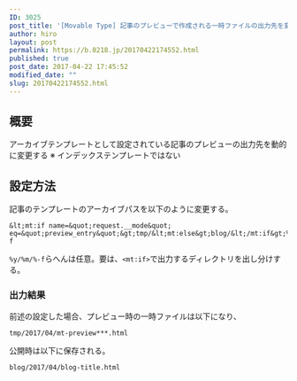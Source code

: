 ```yaml
---
ID: 3025
post_title: '[Movable Type] 記事のプレビューで作成される一時ファイルの出力先を変更する方法'
author: hiro
layout: post
permalink: https://b.0218.jp/20170422174552.html
published: true
post_date: 2017-04-22 17:45:52
modified_date: ""
slug: 20170422174552.html
---
```

## 概要
アーカイブテンプレートとして設定されている記事のプレビューの出力先を動的に変更する
※ インデックステンプレートではない

## 設定方法
記事のテンプレートのアーカイブパスを以下のように変更する。

```
&lt;mt:if name=&quot;request.__mode&quot; eq=&quot;preview_entry&quot;&gt;tmp/&lt;mt:else&gt;blog/&lt;/mt:if&gt;%y/%m/%-f
```

`%y/%m/%-f`らへんは任意。要は、`<mt:if>`で出力するディレクトリを出し分けする。

### 出力結果
前述の設定した場合、プレビュー時の一時ファイルは以下になり、
```
tmp/2017/04/mt-preview***.html
```

公開時は以下に保存される。
```
blog/2017/04/blog-title.html
```